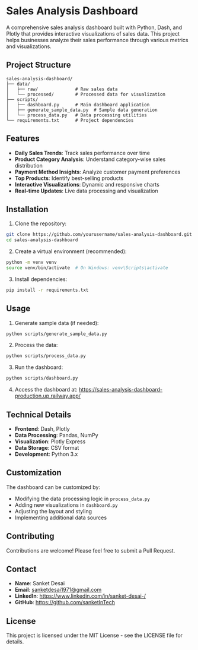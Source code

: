 # Sales Analysis Dashboard

A comprehensive sales analysis dashboard built with Python, Dash, and Plotly that provides interactive visualizations of sales data. This project helps businesses analyze their sales performance through various metrics and visualizations.

## Project Structure

```
sales-analysis-dashboard/
├── data/
│   ├── raw/              # Raw sales data
│   └── processed/        # Processed data for visualization
├── scripts/
│   ├── dashboard.py      # Main dashboard application
│   ├── generate_sample_data.py  # Sample data generation
│   └── process_data.py   # Data processing utilities
└── requirements.txt      # Project dependencies
```

## Features

- **Daily Sales Trends**: Track sales performance over time
- **Product Category Analysis**: Understand category-wise sales distribution
- **Payment Method Insights**: Analyze customer payment preferences
- **Top Products**: Identify best-selling products
- **Interactive Visualizations**: Dynamic and responsive charts
- **Real-time Updates**: Live data processing and visualization

## Installation

1. Clone the repository:
```bash
git clone https://github.com/yourusername/sales-analysis-dashboard.git
cd sales-analysis-dashboard
```

2. Create a virtual environment (recommended):
```bash
python -m venv venv
source venv/bin/activate  # On Windows: venv\Scripts\activate
```

3. Install dependencies:
```bash
pip install -r requirements.txt
```

## Usage

1. Generate sample data (if needed):
```bash
python scripts/generate_sample_data.py
```

2. Process the data:
```bash
python scripts/process_data.py
```

3. Run the dashboard:
```bash
python scripts/dashboard.py
```

4. Access the dashboard at: https://sales-analysis-dashboard-production.up.railway.app/

## Technical Details

- **Frontend**: Dash, Plotly
- **Data Processing**: Pandas, NumPy
- **Visualization**: Plotly Express
- **Data Storage**: CSV format
- **Development**: Python 3.x

## Customization

The dashboard can be customized by:
- Modifying the data processing logic in `process_data.py`
- Adding new visualizations in `dashboard.py`
- Adjusting the layout and styling
- Implementing additional data sources

## Contributing

Contributions are welcome! Please feel free to submit a Pull Request.

## Contact

- **Name**: Sanket Desai
- **Email**: sanketdesai1971@gmail.com
- **LinkedIn**: https://www.linkedin.com/in/sanket-desai-/
- **GitHub**: https://github.com/sanketInTech

## License

This project is licensed under the MIT License - see the LICENSE file for details. 
